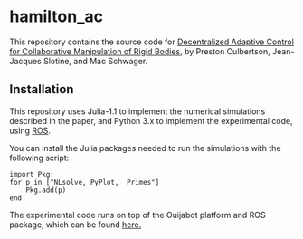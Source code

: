 # hamilton_ac
This repository contains the source code for [Decentralized Adaptive Control for Collaborative Manipulation of Rigid Bodies](https://arxiv.org/pdf/2005.03153.pdf), by Preston Culbertson, Jean-Jacques Slotine, and Mac Schwager.

## Installation ##

This repository uses Julia-1.1 to implement the numerical simulations described in the paper, and Python 3.x to implement the experimental code, using [ROS](https://www.ros.org/).

You can install the Julia packages needed to run the simulations with the following script:
```
import Pkg;
for p in ["NLsolve, PyPlot,  Primes"]
    Pkg.add(p)
end
```

The experimental code runs on top of the Ouijabot platform and ROS package, which can be found [here.](https://github.com/StanfordMSL/ouijabot)
